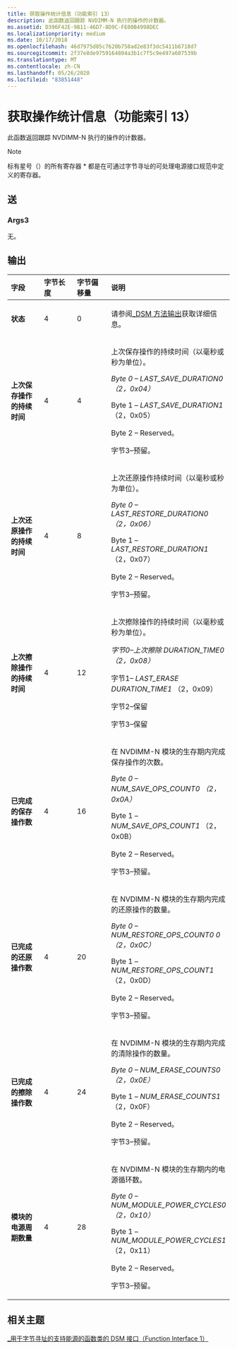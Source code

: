 ```yaml
---
title: 获取操作统计信息（功能索引 13）
description: 此函数返回跟踪 NVDIMM-N 执行的操作的计数器。
ms.assetid: D396F42E-9B11-46D7-8D9C-FE00B4998DEC
ms.localizationpriority: medium
ms.date: 10/17/2018
ms.openlocfilehash: 46d7975d85c7620b758ad2e83f3dc5411b6718d7
ms.sourcegitcommit: 2f37e8de9759164804a3b1c7f5c9e497a607539b
ms.translationtype: MT
ms.contentlocale: zh-CN
ms.lasthandoff: 05/26/2020
ms.locfileid: "83851448"
---
```

# <a name="get-operational-statistics-function-index-13"></a>获取操作统计信息（功能索引 13）


此函数返回跟踪 NVDIMM-N 执行的操作的计数器。

> [!NOTE]
> 标有星号（）的所有寄存器 \* 都是在可通过字节寻址的可处理电源接口规范中定义的寄存器。

 

## <a name="span-idinputspanspan-idinputspanspan-idinputspaninput"></a><span id="Input"></span><span id="input"></span><span id="INPUT"></span>送


### <a name="span-idargs3spanspan-idargs3spanspan-idargs3spanargs3"></a><span id="Args3"></span><span id="args3"></span><span id="ARGS3"></span>Args3

无。

## <a name="span-idoutputspanspan-idoutputspanspan-idoutputspanoutput"></a><span id="Output"></span><span id="output"></span><span id="OUTPUT"></span>输出


<table>
<colgroup>
<col width="25%" />
<col width="25%" />
<col width="25%" />
<col width="25%" />
</colgroup>
<thead>
<tr class="header">
<th align="left">字段</th>
<th align="left">字节长度</th>
<th align="left">字节偏移量</th>
<th align="left">说明</th>
</tr>
</thead>
<tbody>
<tr class="odd">
<td align="left"><strong>状态</strong></td>
<td align="left">4</td>
<td align="left">0</td>
<td align="left"><p>请参阅<a href="-dsm-interface-for-byte-addressable-energy-backed-function-class--function-interface-1-.md" data-raw-source="[_DSM Method Output](-dsm-interface-for-byte-addressable-energy-backed-function-class--function-interface-1-.md)">_DSM 方法输出</a>获取详细信息。</p></td>
</tr>
<tr class="even">
<td align="left"><strong>上次保存操作的持续时间</strong></td>
<td align="left">4</td>
<td align="left">4</td>
<td align="left"><p>上次保存操作的持续时间（以毫秒或秒为单位）。</p>
<p><em>Byte 0 – <em>LAST_SAVE_DURATION0</em> （2，0x04）</p>
<p></em>Byte 1 – <em>LAST_SAVE_DURATION1</em> （2，0x05）</p>
<p>Byte 2 – Reserved。</p>
<p>字节3–预留。</p></td>
</tr>
<tr class="odd">
<td align="left"><strong>上次还原操作的持续时间</strong></td>
<td align="left">4</td>
<td align="left">8</td>
<td align="left"><p>上次还原操作持续时间（以毫秒或秒为单位）。</p>
<p><em>Byte 0 – <em>LAST_RESTORE_DURATION0</em> （2，0x06）</p>
<p></em>Byte 1 – <em>LAST_RESTORE_DURATION1</em> （2，0x07）</p>
<p>Byte 2 – Reserved。</p>
<p>字节3–预留。</p></td>
</tr>
<tr class="even">
<td align="left"><strong>上次擦除操作的持续时间</strong></td>
<td align="left">4</td>
<td align="left">12</td>
<td align="left"><p>上次擦除操作的持续时间（以毫秒或秒为单位）。</p>
<p><em>字节0–<em>上次擦除 DURATION_TIME0</em> （2，0x08）</p>
<p></em>字节1– <em>LAST_ERASE DURATION_TIME1</em> （2，0x09）</p>
<p>字节2–保留</p>
<p>字节3–保留</p></td>
</tr>
<tr class="odd">
<td align="left"><strong>已完成的保存操作数</strong></td>
<td align="left">4</td>
<td align="left">16</td>
<td align="left"><p>在 NVDIMM-N 模块的生存期内完成保存操作的次数。</p>
<p><em>Byte 0 – <em>NUM_SAVE_OPS_COUNT0</em> （2，0x0A）</p>
<p></em>Byte 1 – <em>NUM_SAVE_OPS_COUNT1</em> （2，0x0B）</p>
<p>Byte 2 – Reserved。</p>
<p>字节3–预留。</p></td>
</tr>
<tr class="even">
<td align="left"><strong>已完成的还原操作数</strong></td>
<td align="left">4</td>
<td align="left">20</td>
<td align="left"><p>在 NVDIMM-N 模块的生存期内完成的还原操作的数量。</p>
<p><em>Byte 0 – <em>NUM_RESTORE_OPS_COUNT0 0</em> （2，0x0C）</p>
<p></em>Byte 1 – <em>NUM_RESTORE_OPS_COUNT1</em> （2，0x0D）</p>
<p>Byte 2 – Reserved。</p>
<p>字节3–预留。</p></td>
</tr>
<tr class="odd">
<td align="left"><strong>已完成的擦除操作数</strong></td>
<td align="left">4</td>
<td align="left">24</td>
<td align="left"><p>在 NVDIMM-N 模块的生存期内完成的清除操作的数量。</p>
<p><em>Byte 0 – <em>NUM_ERASE_COUNTS0</em> （2，0x0E）</p>
<p></em>Byte 1 – <em>NUM_ERASE_COUNTS1</em> （2，0x0F）</p>
<p>Byte 2 – Reserved。</p>
<p>字节3–预留。</p></td>
</tr>
<tr class="even">
<td align="left"><strong>模块的电源周期数量</strong></td>
<td align="left">4</td>
<td align="left">28</td>
<td align="left"><p>在 NVDIMM-N 模块的生存期内的电源循环数。</p>
<p><em>Byte 0 – <em>NUM_MODULE_POWER_CYCLES0</em> （2，0x10）</p>
<p></em>Byte 1 – <em>NUM_MODULE_POWER_CYCLES1</em> （2，0x11）</p>
<p>Byte 2 – Reserved。</p>
<p>字节3–预留。</p></td>
</tr>
</tbody>
</table>

 

## <a name="span-idrelated_topicsspanrelated-topics"></a><span id="related_topics"></span>相关主题


[\_用于字节寻址的支持能源的函数类的 DSM 接口（Function Interface 1）](-dsm-interface-for-byte-addressable-energy-backed-function-class--function-interface-1-.md)

 

 






